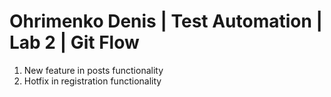 # Ohrimenko Denis | Test Automation | Lab 2 | Git Flow

1. New feature in posts functionality
2. Hotfix in registration functionality
